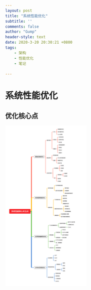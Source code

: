 ```yaml
---
layout: post
title: "系统性能优化"
subtitle: ''
comments: false
author: "Gump"
header-style: text
date: 2020-3-20 20:30:21 +0800
tags:
    - 架构
    - 性能优化
    - 笔记

---
```


# 系统性能优化

## 优化核心点

<img src="../img/arch/perform-factor.jpg" alt="perform-factor" style="zoom:50%;" />


